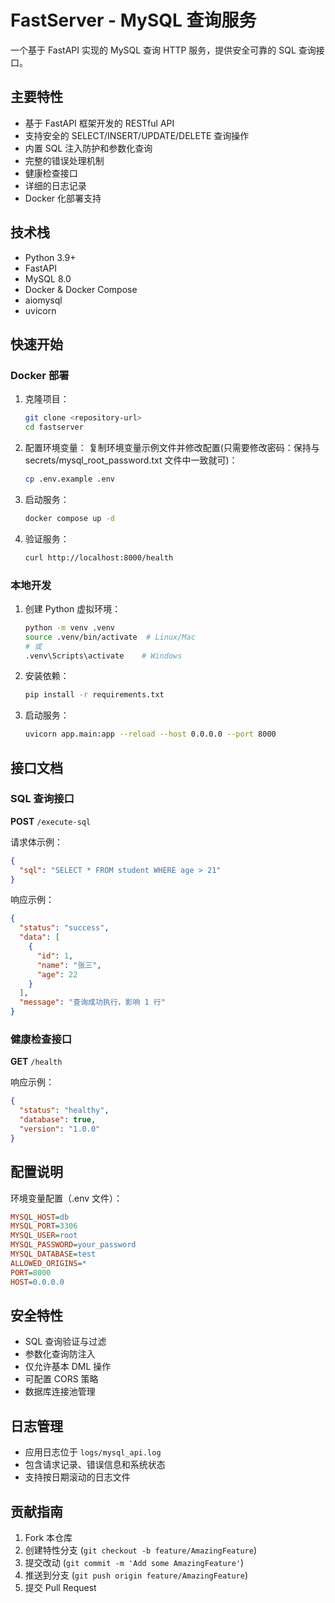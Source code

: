 # FastServer - MySQL 查询服务

一个基于 FastAPI 实现的 MySQL 查询 HTTP 服务，提供安全可靠的 SQL 查询接口。

## 主要特性

- 基于 FastAPI 框架开发的 RESTful API
- 支持安全的 SELECT/INSERT/UPDATE/DELETE 查询操作
- 内置 SQL 注入防护和参数化查询
- 完整的错误处理机制
- 健康检查接口
- 详细的日志记录
- Docker 化部署支持

## 技术栈

- Python 3.9+
- FastAPI
- MySQL 8.0
- Docker & Docker Compose
- aiomysql
- uvicorn

## 快速开始

### Docker 部署

1. 克隆项目：

   ```bash
   git clone <repository-url>
   cd fastserver
   ```

2. 配置环境变量：
   复制环境变量示例文件并修改配置(只需要修改密码：保持与 secrets/mysql_root_password.txt 文件中一致就可)：

   ```bash
   cp .env.example .env
   ```

3. 启动服务：

   ```bash
   docker compose up -d
   ```

4. 验证服务：
   ```bash
   curl http://localhost:8000/health
   ```

### 本地开发

1. 创建 Python 虚拟环境：

   ```bash
   python -m venv .venv
   source .venv/bin/activate  # Linux/Mac
   # 或
   .venv\Scripts\activate    # Windows
   ```

2. 安装依赖：

   ```bash
   pip install -r requirements.txt
   ```

3. 启动服务：
   ```bash
   uvicorn app.main:app --reload --host 0.0.0.0 --port 8000
   ```

## 接口文档

### SQL 查询接口

**POST** `/execute-sql`

请求体示例：

```json
{
  "sql": "SELECT * FROM student WHERE age > 21"
}
```

响应示例：

```json
{
  "status": "success",
  "data": [
    {
      "id": 1,
      "name": "张三",
      "age": 22
    }
  ],
  "message": "查询成功执行，影响 1 行"
}
```

### 健康检查接口

**GET** `/health`

响应示例：

```json
{
  "status": "healthy",
  "database": true,
  "version": "1.0.0"
}
```

## 配置说明

环境变量配置（.env 文件）：

```ini
MYSQL_HOST=db
MYSQL_PORT=3306
MYSQL_USER=root
MYSQL_PASSWORD=your_password
MYSQL_DATABASE=test
ALLOWED_ORIGINS=*
PORT=8000
HOST=0.0.0.0
```

## 安全特性

- SQL 查询验证与过滤
- 参数化查询防注入
- 仅允许基本 DML 操作
- 可配置 CORS 策略
- 数据库连接池管理

## 日志管理

- 应用日志位于 `logs/mysql_api.log`
- 包含请求记录、错误信息和系统状态
- 支持按日期滚动的日志文件

## 贡献指南

1. Fork 本仓库
2. 创建特性分支 (`git checkout -b feature/AmazingFeature`)
3. 提交改动 (`git commit -m 'Add some AmazingFeature'`)
4. 推送到分支 (`git push origin feature/AmazingFeature`)
5. 提交 Pull Request
